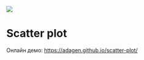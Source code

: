 ![](https://github.com/adagen/scatter-plot/workflows/build_and_deploy_static/badge.svg)

Scatter plot
============

Онлайн демо: https://adagen.github.io/scatter-plot/  

